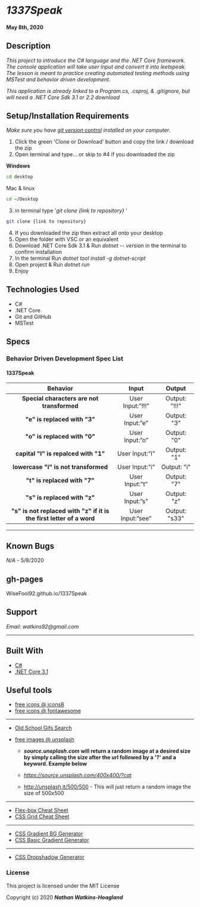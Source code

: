 # _1337Speak_

#### May 8th, 2020

## Description

_This project to introduce the C# language and the .NET Core framework. The console application will take user input and convert it into leetspeak. The lesson is meant to practice creating automated testing methods using MSTest and behavior driven development._

_This application is already linked to a Program.cs, .csproj, & .gitignore, but will need a .NET Core Sdk 3.1 or 2.2 download_

## Setup/Installation Requirements

_Make sure you have [git version control](https://git-scm.com/downloads) installed on your computer._

1. Click the green 'Clone or Download' button and copy the link / download the zip
2. Open terminal and type... or skip to #4 if you downloaded the zip

**Windows**

```sh
cd desktop
```

Mac & linux

```sh
cd ~/Desktop
```

3.  in terminal type '_git clone {link to repository}_ '

```sh
git clone {link to repository}
```
4. If you downloaded the zip then extract all onto your desktop
5. Open the folder with VSC or an equivalent
6. Download .NET Core Sdk 3.1 & Run _dotnet -- version_ in the terminal to confirm installation
7. In the terminal Run _dotnet tool install -g dotnet-script_
8. Open project & Run _dotnet run_
9. Enjoy

## Technologies Used

* C#
* .NET Core
* Git and GitHub
* MSTest

## Specs

### Behavior Driven Development Spec List
#### 1337Speak
|                          Behavior                          | Input  | Output  |
| :--------------------------------------------------------: | :----: | :-----: |
| **Special characters are not transformed** | User Input:”!!!” | Output: "!!!" |
| **"e" is replaced with "3"** | User Input:”e” | Output: "3" |
| **"o" is replaced with "0"** | User Input:”o” | Output: "0" |
| **capital "I" is repalced with "1"** | User Input:”I” | Output: "1" |
| **lowercase "i" is not transformed** | User Input:”i” | Output: "i" |
| **"t" is replaced with "7"** | User Input:”t” | Output: "7" |
| **"s" is replaced with "z"** | User Input:”s” | Output: "z" |
| **"s" is not replaced with "z" if it is the first letter of a word** | User Input:”see” | Output: "s33" |

---
## Known Bugs

_N/A_ - 5/8/2020

## gh-pages

WiseFool92.github.io/1337Speak

## Support

_Email: watkins92@gmail.com_

---
## Built With

- [C#](https://docs.microsoft.com/en-us/dotnet/csharp/)
- [.NET Core 3.1](https://dotnet.microsoft.com/download/dotnet-core/3.1)

## Useful tools

- [free icons @ icons8](https://icons8.com/)
- [free icons @ fontawesome](https://fontawesome.com/)

---

- [Old School Gifs Search](https://gifcities.org/)
- [free images @ unsplash](https://unsplash.com/)

  - **_source.unsplash.com_ will return a random image at a desired size by simply calling the size after the url followed by a '?' and a keyword. Example below**

  - _https://source.unsplash.com/400x400/?cat_
  - http://unsplash.it/500/500 - This will just return a random image the size of 500x500

---

- [Flex-box Cheat Sheet](http://yoksel.github.io/flex-cheatsheet/)
- [CSS Grid Cheat Sheet](http://grid.malven.co/)

---

- [CSS Gradient BG Generator](https://mycolor.space/gradient)
- [CSS Basic Gradient Generator](https://cssgradient.io/)

---

- [CSS Dropshadow Generator](https://cssgenerator.org/box-shadow-css-generator.html)

### License

This project is licensed under the MIT License

Copyright (c) 2020 **_Nathan Watkins-Hoagland_**
